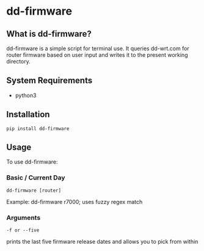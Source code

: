 # dd-firmware

## What is dd-firmware?

dd-firmware is a simple script for terminal use.  It queries dd-wrt.com for router firmware based on user input and writes it to the present working directory. 

## System Requirements

* python3


## Installation

```pip install dd-firmware```

## Usage

To use dd-firmware:

### Basic / Current Day

```dd-firmware [router]```

Example: dd-firmware r7000; uses fuzzy regex match


### Arguments

```-f or --five```

prints the last five firmware release dates and allows you to pick from within
